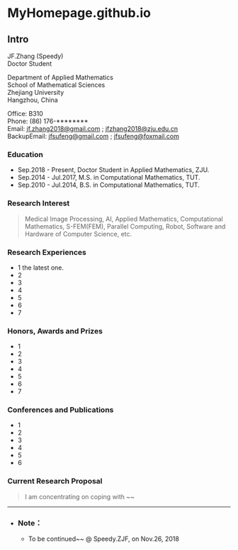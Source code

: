 # MyHomepage.github.io  
## Intro
JF.Zhang (Speedy)  
Doctor Student  

Department of Applied Mathematics  
School of Mathematical Sciences  
Zhejiang University  
Hangzhou, China  

Office: B310  
Phone: (86) 176-********  
Email: jf.zhang2018@gmail.com ; jfzhang2018@zju.edu.cn  
BackupEmail: jfsufeng@gmail.com ; jfsufeng@foxmail.com 

### Education
- Sep.2018 - Present, Doctor Student in Applied Mathematics, ZJU.
- Sep.2014 - Jul.2017, M.S. in Computational Mathematics, TUT.
- Sep.2010 - Jul.2014, B.S. in Computational Mathematics, TUT.

### Research Interest
> Medical Image Processing, AI, Applied Mathematics, Computational Mathematics, S-FEM(FEM), Parallel Computing, Robot, Software and Hardware of Computer Science, etc.

### Research Experiences  
- 1  the latest one. 
- 2
- 3
- 4
- 5
- 6
- 7

### Honors, Awards and Prizes 
- 1
- 2
- 3
- 4
- 5
- 6
- 7

### Conferences and Publications
- 1
- 2
- 3
- 4
- 5
- 6

### Current Research Proposal
> I am concentrating on coping with ~~

***
- ### Note：
  - To be continued~~ @ Speedy.ZJF, on Nov.26, 2018

